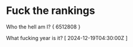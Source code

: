 # Fuck the rankings

Who the hell am I?
{ 6512808 }

What fucking year is it?
[ 2024-12-19T04:30:00Z ]
